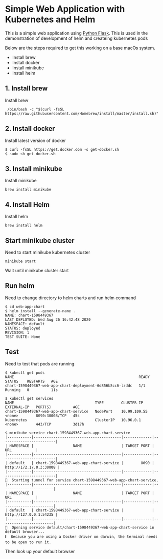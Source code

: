 # Simple Web Application with Kubernetes and Helm

This is a simple web application using [Python Flask](http://flask.pocoo.org/). 
This is used in the demonstration of development of helm and createing kubernetes pods
  
  Below are the steps required to get this working on a base macOs system.
  
  - Install brew  
  - Install docker
  - Install minikube
  - Install helm

## 1. Install brew
    
 Install brew
    
     /bin/bash -c "$(curl -fsSL https://raw.githubusercontent.com/Homebrew/install/master/install.sh)"
   
## 2. Install docker
  
  Install latest version of docker

    $ curl -fsSL https://get.docker.com -o get-docker.sh
    $ sudo sh get-docker.sh

   
## 3. Install minikube
    
 Install minikube
    
    brew install minikube

## 4. Install Helm

 Install helm
    
    brew install helm
    
## Start minikube cluster

Need to start minikube kubernetes cluster

    minikube start

Wait until minikube cluster start

## Run helm

Need to change directory to helm charts and run helm command

    $ cd web-app-chart
    $ helm install --generate-name .
    NAME: chart-1598449367
    LAST DEPLOYED: Wed Aug 26 16:42:48 2020
    NAMESPACE: default
    STATUS: deployed
    REVISION: 1
    TEST SUITE: None

    
## Test

Need to test that pods are running

    $ kubectl get pods
    NAME                                                         READY   STATUS    RESTARTS   AGE
    chart-1598449367-web-app-chart-deployment-6d856b8cc6-lzddc   1/1     Running   0          11s

    $ kubectl get services
    NAME                                     TYPE        CLUSTER-IP     EXTERNAL-IP   PORT(S)          AGE
    chart-1598449367-web-app-chart-service   NodePort    10.99.109.55   <none>        8090:30008/TCP   45s
    kubernetes                               ClusterIP   10.96.0.1      <none>        443/TCP          3d17h
    
    $ minikube service chart-1598449367-web-app-chart-service
    |-----------|----------------------------------------|-------------|-------------------------|
    | NAMESPACE |                  NAME                  | TARGET PORT |           URL           |
    |-----------|----------------------------------------|-------------|-------------------------|
    | default   | chart-1598449367-web-app-chart-service |        8090 | http://172.17.0.3:30008 |
    |-----------|----------------------------------------|-------------|-------------------------|
    🏃  Starting tunnel for service chart-1598449367-web-app-chart-service.
    |-----------|----------------------------------------|-------------|------------------------|
    | NAMESPACE |                  NAME                  | TARGET PORT |          URL           |
    |-----------|----------------------------------------|-------------|------------------------|
    | default   | chart-1598449367-web-app-chart-service |             | http://127.0.0.1:54235 |
    |-----------|----------------------------------------|-------------|------------------------|
    🎉  Opening service default/chart-1598449367-web-app-chart-service in default browser...
    ❗  Because you are using a Docker driver on darwin, the terminal needs to be open to run it.


Then look up your default browser

    
